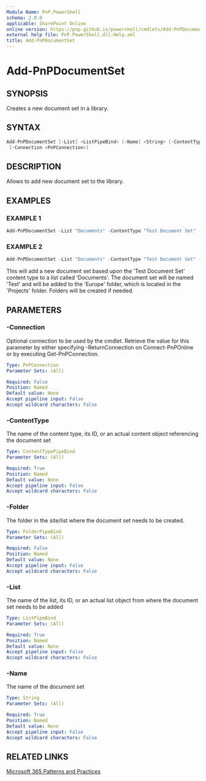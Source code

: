 ```yaml
---
Module Name: PnP.PowerShell
schema: 2.0.0
applicable: SharePoint Online
online version: https://pnp.github.io/powershell/cmdlets/Add-PnPDocumentSet.html
external help file: PnP.PowerShell.dll-Help.xml
title: Add-PnPDocumentSet
---
```

  
# Add-PnPDocumentSet

## SYNOPSIS
Creates a new document set in a library.

## SYNTAX

```powershell
Add-PnPDocumentSet [-List] <ListPipeBind> [-Name] <String> [-ContentType <ContentTypePipeBind>] [-Folder <FolderPipeBind>]
 [-Connection <PnPConnection>] 
```

## DESCRIPTION
Allows to add new document set to the library.

## EXAMPLES

### EXAMPLE 1
```powershell
Add-PnPDocumentSet -List "Documents" -ContentType "Test Document Set" -Name "Test"
```

### EXAMPLE 2
```powershell
Add-PnPDocumentSet -List "Documents" -ContentType "Test Document Set" -Name "Test" -Folder "Documents/Projects/Europe"
```

This will add a new document set based upon the 'Test Document Set' content type to a list called 'Documents'. The document set will be named 'Test' and will be added to the 'Europe' folder, which is located in the 'Projects' folder. Folders will be created if needed.

## PARAMETERS

### -Connection
Optional connection to be used by the cmdlet. Retrieve the value for this parameter by either specifying -ReturnConnection on Connect-PnPOnline or by executing Get-PnPConnection.

```yaml
Type: PnPConnection
Parameter Sets: (All)

Required: False
Position: Named
Default value: None
Accept pipeline input: False
Accept wildcard characters: False
```

### -ContentType
The name of the content type, its ID, or an actual content object referencing the document set

```yaml
Type: ContentTypePipeBind
Parameter Sets: (All)

Required: True
Position: Named
Default value: None
Accept pipeline input: False
Accept wildcard characters: False
```

### -Folder
The folder in the site/list where the document set needs to be created.

```yaml
Type: FolderPipeBind
Parameter Sets: (All)

Required: False
Position: Named
Default value: None
Accept pipeline input: False
Accept wildcard characters: False
```

### -List
The name of the list, its ID, or an actual list object from where the document set needs to be added

```yaml
Type: ListPipeBind
Parameter Sets: (All)

Required: True
Position: Named
Default value: None
Accept pipeline input: False
Accept wildcard characters: False
```

### -Name
The name of the document set

```yaml
Type: String
Parameter Sets: (All)

Required: True
Position: Named
Default value: None
Accept pipeline input: False
Accept wildcard characters: False
```



## RELATED LINKS

[Microsoft 365 Patterns and Practices](https://aka.ms/m365pnp)


